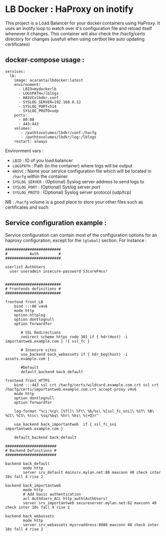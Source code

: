 # LB Docker : HaProxy on inotify

This project is a Load Balancer for your docker containers using HaProxy.
It uses an inotify loop to watch over it's configuration file and reload itself whenever it changes. This container will also check the /hacfg/certs directory for changes (usefull when using certbot like auto updating certificates)

## docker-compose usage :
```
services:
  lb:
    image: acaranta/lbdocker:latest
    environment:
      - LBID=mydockerlb
      - LOGSPATH=/lblogs
      - HASVC=lbdkr.conf
      - SYSLOG_SERVER=192.168.0.12
      - SYSLOG_PORT=514
      - SYSLOG_PROTO=udp
    ports:
      - 80:80
      - 443:443
    volumes:
       - /pathtovolumes/lbdkr/conf:/hacfg
       - /pathtovolumes/lbdkr/log:/lblogs
    restart: always
```

Environment vars :
* `LBID` : ID of you load balancer
* `LOGSPATH` : Path (in the container) where logs will be output
* `HASVC` : Name your service configuration file which will be located in `/hacfg` within the container
* `SYSLOG_SERVER` : (Optional) Syslog server address to send logs to
* `SYSLOG_PORT` : (Optional) Syslog server port
* `SYSLOG_PROTO` : (Optional) Syslog server protocol (udp/tcp)

NB : `/hacfg` volume is a good place to store your other files such as certificates and such

## Service configuration example :
Service configuration can contain most of the configuration options for an haproxy configuration, except for the `[global]` section.
For instance :
```
#########################
#          Auth         #
#########################

userlist AuthUsers
  user useradmin insecure-password S3cureP4ss!


#########################
# Frontends definitions #
#########################

frontend front_LB
	bind :::80 v4v6
	mode http
	option httplog
	option dontlognull
	option forwardfor

       # SSL Redirections
       redirect scheme https code 301 if { hdr(Host) -i importantweb.example.com } !{ ssl_fc }
	   
       # Insecure sites
       use_backend back_webassets if { hdr_beg(host) -i assets.example.com }

       #Default
       default_backend back_default

frontend front_HTTPS
	bind :::443 ssl crt /hacfg/certs/wildcard.example.com.crt ssl crt /hacfg/certs/importantweb.exemple.com.crt accept-proxy v4v6
	mode http
	option dontlognull
	option forwardfor

	log-format "%ci:%cp\ [%Tl]\ %ft\ %b/%s\ %[ssl_fc_sni]\ %ST\ %B\ %CC\ %CS\ %tsc\ %sq/%bq\ %hr\ %hs\ %{+Q}r"
	
	use_backend back_importantweb  if { ssl_fc_sni importantweb.example.com }
	
    default_backend back_default
	
#######################
# Backend Definitions #
#######################

backend back_default
        mode http
        server srv_default mainsrv.mylan.net:80 maxconn 40 check inter 10s fall 4 rise 2 

backend back_importantweb
        mode http
		# Add basic authentication
        acl AuthUsers_ACL http_auth(AuthUsers)
        server srv_importantweb secureserver.mylan.net:82 maxconn 40 check inter 10s fall 4 rise 2

backend back_webassets
        mode http
        server srv_webassets mysrvaddress:8080 maxconn 40 check inter 10s fall 4 rise 2

```
